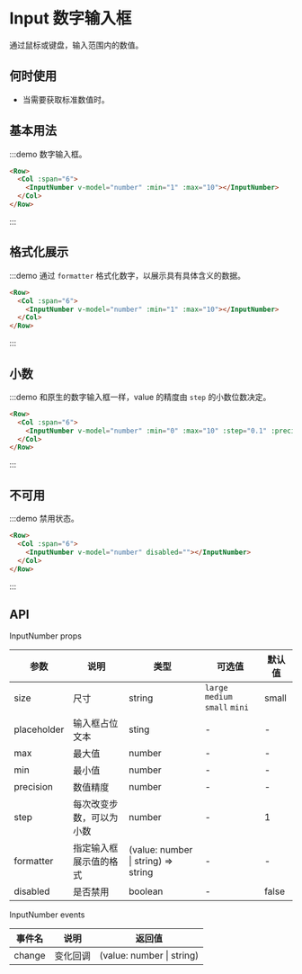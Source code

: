 # Input 数字输入框

通过鼠标或键盘，输入范围内的数值。

## 何时使用

- 当需要获取标准数值时。

## 基本用法

:::demo 数字输入框。

```html
<Row>
  <Col :span="6">
    <InputNumber v-model="number" :min="1" :max="10"></InputNumber>
  </Col>
</Row>
```
:::

## 格式化展示

:::demo 通过 `formatter` 格式化数字，以展示具有具体含义的数据。

```html
<Row>
  <Col :span="6">
    <InputNumber v-model="number" :min="1" :max="10"></InputNumber>
  </Col>
</Row>
```
:::

## 小数

:::demo 和原生的数字输入框一样，value 的精度由 `step` 的小数位数决定。

```html
<Row>
  <Col :span="6">
    <InputNumber v-model="number" :min="0" :max="10" :step="0.1" :precision="2"></InputNumber>
  </Col>
</Row>
```
:::

## 不可用

:::demo 禁用状态。

```html
<Row>
  <Col :span="6">
    <InputNumber v-model="number" disabled=""></InputNumber>
  </Col>
</Row>
```
:::

## API

InputNumber props

| 参数 | 说明 | 类型 | 可选值 | 默认值 |
|---- |---- |---- |---- |---- |
| size | 尺寸 | string | `large` `medium` `small` `mini` | small |
| placeholder | 输入框占位文本 | sting | - | - |
| max | 最大值 | number | - | - |
| min | 最小值 | number | - | - |
| precision | 数值精度 | number | - | - |
| step | 每次改变步数，可以为小数 | number | - | 1 |
| formatter | 指定输入框展示值的格式 | (value: number \| string) => string | - | - |
| disabled | 是否禁用 | boolean | - | false |

InputNumber events

| 事件名 | 说明 | 返回值 |
|---- |---- |---- |
| change | 变化回调 | (value: number \| string) |
    
<script>
  import Row from '@/components/row';
  import Col from '@/components/col';
  import InputNumber from '@/components/input-number';

  export default {
    components: {
      Row,
      Col,
      InputNumber,
    },
    data() {
      return {
        number: 1,
      };
    },
    methods: {
      handleSuffix() {
        console.log(this.keywords);
      },
    },
  };
</script>
<style lang="scss" scoped>

</style>